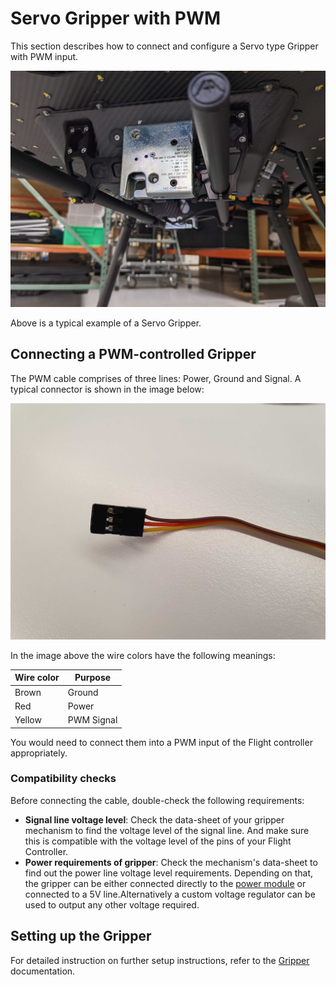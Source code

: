# Servo Gripper with PWM

This section describes how to connect and configure a Servo type Gripper with PWM input.

![High-load gripper example](../../assets/hardware/grippers/highload_gripper_example.jpg)

Above is a typical example of a Servo Gripper.

## Connecting a PWM-controlled Gripper

The PWM cable comprises of three lines: Power, Ground and Signal. A typical connector is shown in the image below:

![PWM Cable](../../assets/hardware/grippers/pwm_cable.png)

In the image above the wire colors have the following meanings:

Wire color | Purpose
---     | ---
Brown   | Ground
Red     | Power
Yellow  | PWM Signal

You would need to connect them into a PWM input of the Flight controller appropriately.

### Compatibility checks

Before connecting the cable, double-check the following requirements:

* **Signal line voltage level**: Check the data-sheet of your gripper mechanism to find the voltage level of the signal line. And make sure this is compatible with the voltage level of the pins of your Flight Controller.
* **Power requirements of gripper**: Check the mechanism's data-sheet to find out the power line voltage level requirements. Depending on that, the gripper can be either connected directly to the [power module](../power_module/README.md) or connected to a 5V line.Alternatively a custom voltage regulator can be used to output any other voltage required.

## Setting up the Gripper

For detailed instruction on further setup instructions, refer to the [Gripper](gripper.md#gripper-actuator-mapping) documentation.